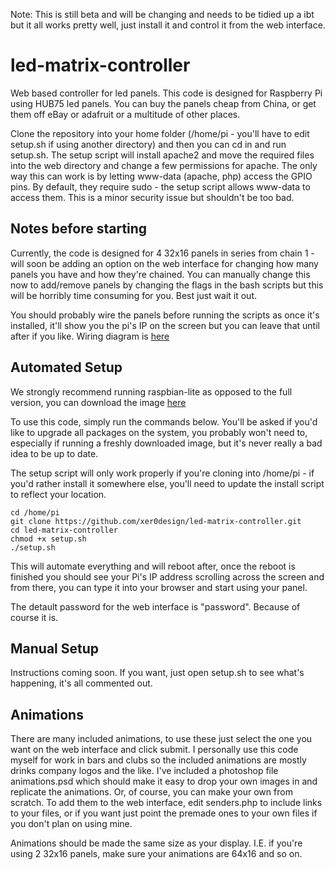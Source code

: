 Note: This is still beta and will be changing and needs to be tidied up a ibt but it all works pretty well, just install it and control it from the web interface.

led-matrix-controller
=====================
Web based controller for led panels. This code is designed for Raspberry Pi using HUB75 led panels. You can buy the panels cheap from China, or get them off eBay or adafruit or a multitude of other places.

Clone the repository into your home folder (/home/pi - you'll have to edit setup.sh if using another directory) and then you can cd in and run setup.sh. The setup script will install apache2 and move the required files into the web directory and change a few permissions for apache. The only way this can work is by letting www-data (apache, php) access the GPIO pins. By default, they require sudo - the setup script allows www-data to access them. This is a minor security issue but shouldn't be too bad.

Notes before starting
---------------------
Currently, the code is designed for 4 32x16 panels in series from chain 1 - will soon be adding an option on the web interface for changing how many panels you have and how they're chained. You can manually change this now to add/remove panels by changing the flags in the bash scripts but this will be horribly time consuming for you. Best just wait it out.

You should probably wire the panels before running the scripts as once it's installed, it'll show you the pi's IP on the screen but you can leave that until after if you like. Wiring diagram is [here](./wiring.md)

Automated Setup
---------------
We strongly recommend running raspbian-lite as opposed to the full version, you can download the image [here](https://www.raspberrypi.org/downloads/raspbian/)

To use this code, simply run the commands below. You'll be asked if you'd like to upgrade all packages on the system, you probably won't need to, especially if running a freshly downloaded image, but it's never really a bad idea to be up to date.

The setup script will only work properly if you're cloning into /home/pi - if you'd rather install it somewhere else, you'll need to update the install script to reflect your location.

```
cd /home/pi
git clone https://github.com/xer0design/led-matrix-controller.git
cd led-matrix-controller
chmod +x setup.sh
./setup.sh
```


This will automate everything and will reboot after, once the reboot is finished you should see your Pi's IP address scrolling across the screen and from there, you can type it into your browser and start using your panel.

The detault password for the web interface is "password". Because of course it is. 

Manual Setup
------------
Instructions coming soon. If you want, just open setup.sh to see what's happening, it's all commented out.

Animations
----------
There are many included animations, to use these just select the one you want on the web interface and click submit. I personally use this code myself for work in bars and clubs so the included animations are mostly drinks company logos and the like. I've included a photoshop file animations.psd which should make it easy to drop your own images in and replicate the animations. Or, of course, you can make your own from scratch. To add them to the web interface, edit senders.php to include links to your files, or if you want just point the premade ones to your own files if you don't plan on using mine.

Animations should be made the same size as your display. I.E. if you're using 2 32x16 panels, make sure your animations are 64x16 and so on.
